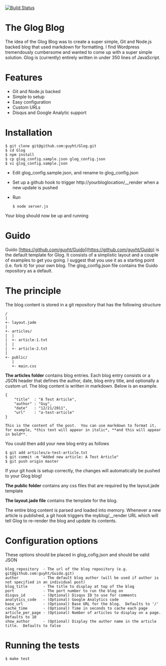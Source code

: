 [![Build Status](https://secure.travis-ci.org/guyht/Glog.png)](http://travis-ci.org/guyht/Glog)

The Glog Blog
=============

The idea of the Glog Blog was to create a super simple, Git and Node.js backed blog that used markdown for formatting.  I find Wordpress tremendously cumbersome and wanted to come up with a super simple solution.  Glog is (currently) entirely written in under 350 lines of JavaScript.

# Features
- Git and Node.js backed
- Simple to setup
- Easy configuration
- Custom URLs
- Disqus and Google Analytic support


# Installation

    $ git clone git@github.com:guyht/Glog.git
    $ cd Glog
	$ npm install
    $ cp glog_config.sample.json glog_config.json
    $ vi glog_config.sample.json

- Edit glog_config.sample.json, and rename to glog_config.json
- Set up a github hook to trigger http://yourbloglocation/__render when a new update is pushed
- Run

    `$ node server.js`

Your blog should now be up and running

# Guido

Guido [https://github.com/guyht/Guido](https://github.com/guyht/Guido) is the default template for Glog.  It consists of a simplistic layout and a couple of examples to get you going.  I suggest that you use it as a starting point (i.e. fork it) for your own blog.  The glog_config.json file contains the Guido repository as a default.

# The principle

The blog content is stored in a git repository that has the following structure

    /
    |
    +- layout.jade
    |
    +- articles/
    |  |
    |  +- article-1.txt
    |  |
    |  +- article-2.txt
    |
    +- public/
       |
       +- main.css

**The articles folder** contains blog entries.  Each blog entry consists or a JSON header that defines the author, date, blog entry title, and optionally a custom url. The blog content is written in markdown.  Below is an example.

    {
    	"title"  : "A Test Article",
    	"author" : "Guy",
    	"date"   : "12/21/2011",
        "url"    : "a-test-article"
    }

    This is the content of the post.  You can use markdown to format it,
    for example, *this text will appear in italic*, **and this will appear in bold**.

You could then add your new blog entry as follows

    $ git add articles/a-test-article.txt
    $ git commit -m "Added new article: A Test Article"
    $ git push origin master

If your git hook is setup correctly, the changes will automatically be pushed to your Glog blog!

**The public folder** contains any css files that are required by the layout.jade template

**The layout.jade file** contains the template for the blog.

The entire blog content is parsed and loaded into memory.  Whenever a new article is published, a git hook triggers the myblog/__render URL which will tell Glog to re-render the blog and update its contents.


# Configuration options
These options should be placed in glog_cofig.json and should be valid JSON

    blog_repository  - The url of the blog repository (e.g. git@github.com:guyht/Guido.git)
    author           - The default blog author (will be used if author is not specified in an individual post)
    blog_title       - The title to display at top of the blog
    port             - The port number to run the blog on
    disqus_id        - (Optional) Disqus ID to use for comments
    analytics_code   - (Optional) Google Analytics code
    base_url         - (Optional) Base URL for the blog.  Defaults to '/'
	cache_time       - (Optional) Time in seconds to cache each page
	article_per_page - (Optional) Number of articles to display on a page. Defaults to 10
	show_author      - (Optional) Display the author name in the article title.  Defaults to false

# Running the tests

    $ make test

